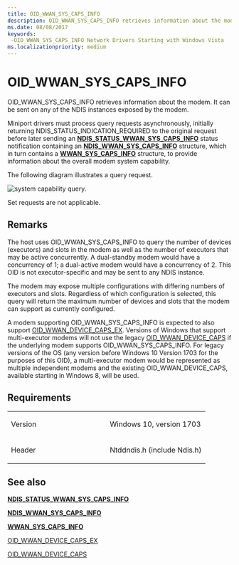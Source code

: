 ```yaml
---
title: OID_WWAN_SYS_CAPS_INFO
description: OID_WWAN_SYS_CAPS_INFO retrieves information about the modem. It can be sent on any of the NDIS instances exposed by the modem.
ms.date: 08/08/2017
keywords: 
 -OID_WWAN_SYS_CAPS_INFO Network Drivers Starting with Windows Vista
ms.localizationpriority: medium
---
```


# OID\_WWAN\_SYS\_CAPS\_INFO


OID\_WWAN\_SYS\_CAPS\_INFO retrieves information about the modem. It can be sent on any of the NDIS instances exposed by the modem.

Miniport drivers must process query requests asynchronously, initially returning NDIS\_STATUS\_INDICATION\_REQUIRED to the original request before later sending an [**NDIS\_STATUS\_WWAN\_SYS\_CAPS\_INFO**](./ndis-status-wwan-sys-caps.md) status notification containing an [**NDIS\_WWAN\_SYS\_CAPS\_INFO**](/windows-hardware/drivers/ddi/ndiswwan/ns-ndiswwan-_ndis_wwan_sys_caps_info) structure, which in turn contains a [**WWAN\_SYS\_CAPS\_INFO**](/windows-hardware/drivers/ddi/wwan/ns-wwan-_wwan_sys_caps_info) structure, to provide information about the overall modem system capability.

The following diagram illustrates a query request.

![system capability query.](images/multi-SIM_5_systemCapabilityQuery.png)

Set requests are not applicable.

## Remarks

The host uses OID\_WWAN\_SYS\_CAPS\_INFO to query the number of devices (executors) and slots in the modem as well as the number of executors that may be active concurrently. A dual-standby modem would have a concurrency of 1; a dual-active modem would have a concurrency of 2. This OID is not executor-specific and may be sent to any NDIS instance.

The modem may expose multiple configurations with differing numbers of executors and slots. Regardless of which configuration is selected, this query will return the maximum number of devices and slots that the modem can support as currently configured.

A modem supporting OID\_WWAN\_SYS\_CAPS\_INFO is expected to also support [OID\_WWAN\_DEVICE\_CAPS\_EX](oid-wwan-device-caps-ex.md). Versions of Windows that support multi-executor modems will not use the legacy [OID\_WWAN\_DEVICE\_CAPS](oid-wwan-device-caps.md) if the underlying modem supports OID\_WWAN\_SYS\_CAPS\_INFO. For legacy versions of the OS (any version before Windows 10 Version 1703 for the purposes of this OID), a multi-executor modem would be represented as multiple independent modems and the existing OID\_WWAN\_DEVICE\_CAPS, available starting in Windows 8, will be used.

## Requirements

<table>
<colgroup>
<col width="50%" />
<col width="50%" />
</colgroup>
<tbody>
<tr class="odd">
<td><p>Version</p></td>
<td><p>Windows 10, version 1703</p></td>
</tr>
<tr class="even">
<td><p>Header</p></td>
<td>Ntddndis.h (include Ndis.h)</td>
</tr>
</tbody>
</table>

## See also


[**NDIS\_STATUS\_WWAN\_SYS\_CAPS\_INFO**](./ndis-status-wwan-sys-caps.md)

[**NDIS\_WWAN\_SYS\_CAPS\_INFO**](/windows-hardware/drivers/ddi/ndiswwan/ns-ndiswwan-_ndis_wwan_sys_caps_info)

[**WWAN\_SYS\_CAPS\_INFO**](/windows-hardware/drivers/ddi/wwan/ns-wwan-_wwan_sys_caps_info)

[OID\_WWAN\_DEVICE\_CAPS\_EX](oid-wwan-device-caps-ex.md)

[OID\_WWAN\_DEVICE\_CAPS](oid-wwan-device-caps.md)

 


